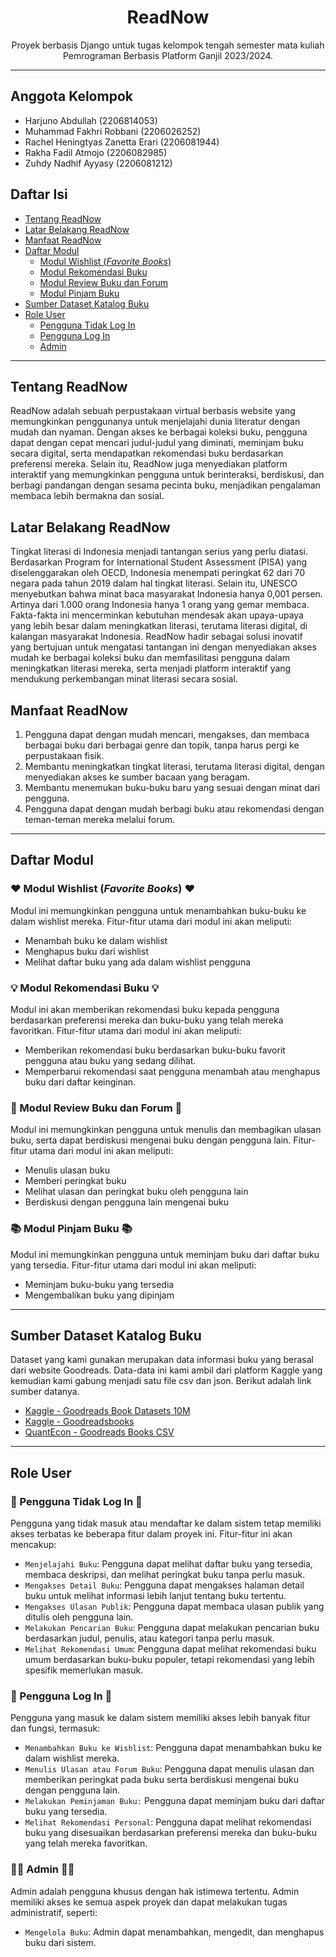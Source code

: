 <h1 align="center">ReadNow</h1>
<p align="center">Proyek berbasis Django untuk tugas kelompok tengah semester mata kuliah Pemrograman Berbasis Platform Ganjil 2023/2024.</p>

---

## Anggota Kelompok
- Harjuno Abdullah (2206814053)
- Muhammad Fakhri Robbani (2206026252)
- Rachel Heningtyas Zanetta Erari (2206081944)
- Rakha Fadil Atmojo (2206082985)
- Zuhdy Nadhif Ayyasy (2206081212)

## Daftar Isi
- [Tentang ReadNow](#tentang-readnow)
- [Latar Belakang ReadNow](#latar-belakang-readnow)
- [Manfaat ReadNow](#manfaat-readnow)
- [Daftar Modul](#daftar-modul)
  - [Modul Wishlist (_Favorite Books_)](#modul-wishlist-favorite-books)
  - [Modul Rekomendasi Buku](#modul-rekomendasi-buku)
  - [Modul Review Buku dan Forum](#modul-review-buku-dan-forum)
  - [Modul Pinjam Buku](#modul-pinjam-buku)
- [Sumber Dataset Katalog Buku](#sumber-dataset-katalog-buku)
- [Role User](#role-user)
  - [Pengguna Tidak Log In](#pengguna-tidak-log-in)
  - [Pengguna Log In](#pengguna-log-in)
  - [Admin](#admin)

---

## Tentang ReadNow
ReadNow adalah sebuah perpustakaan virtual berbasis website yang memungkinkan penggunanya untuk menjelajahi dunia literatur dengan mudah dan nyaman. Dengan akses ke berbagai koleksi buku, pengguna dapat dengan cepat mencari judul-judul yang diminati, meminjam buku secara digital, serta mendapatkan rekomendasi buku berdasarkan preferensi mereka. Selain itu, ReadNow juga menyediakan platform interaktif yang memungkinkan pengguna untuk berinteraksi, berdiskusi, dan berbagi pandangan dengan sesama pecinta buku, menjadikan pengalaman membaca lebih bermakna dan sosial. 

## Latar Belakang ReadNow
Tingkat literasi di Indonesia menjadi tantangan serius yang perlu diatasi. Berdasarkan Program for International Student Assessment (PISA) yang diselenggarakan oleh OECD, Indonesia menempati peringkat 62 dari 70 negara pada tahun 2019 dalam hal tingkat literasi. Selain itu, UNESCO menyebutkan bahwa minat baca masyarakat Indonesia hanya 0,001 persen. Artinya dari 1.000 orang Indonesia hanya 1 orang yang gemar membaca. Fakta-fakta ini mencerminkan kebutuhan mendesak akan upaya-upaya yang lebih besar dalam meningkatkan literasi, terutama literasi digital, di kalangan masyarakat Indonesia. ReadNow hadir sebagai solusi inovatif yang bertujuan untuk mengatasi tantangan ini dengan menyediakan akses mudah ke berbagai koleksi buku dan memfasilitasi pengguna dalam meningkatkan literasi mereka, serta menjadi platform interaktif yang mendukung perkembangan minat literasi secara sosial.

## Manfaat ReadNow
1. Pengguna dapat dengan mudah mencari, mengakses, dan membaca berbagai buku dari berbagai genre dan topik, tanpa harus pergi ke perpustakaan fisik.
2. Membantu meningkatkan tingkat literasi, terutama literasi digital, dengan menyediakan akses ke sumber bacaan yang beragam.
3. Membantu menemukan buku-buku baru yang sesuai dengan minat dari pengguna.
4. Pengguna dapat dengan mudah berbagi buku atau rekomendasi dengan teman-teman mereka melalui forum.

---

## Daftar Modul
### ❤️ Modul Wishlist (_Favorite Books_) ❤️
Modul ini memungkinkan pengguna untuk menambahkan buku-buku ke dalam wishlist mereka. Fitur-fitur utama dari modul ini akan meliputi:
- Menambah buku ke dalam wishlist
- Menghapus buku dari wishlist
- Melihat daftar buku yang ada dalam wishlist pengguna

### 💡 Modul Rekomendasi Buku 💡
Modul ini akan memberikan rekomendasi buku kepada pengguna berdasarkan preferensi mereka dan buku-buku yang telah mereka favoritkan. Fitur-fitur utama dari modul ini akan meliputi:
- Memberikan rekomendasi buku berdasarkan buku-buku favorit pengguna atau buku yang sedang dilihat.
- Memperbarui rekomendasi saat pengguna menambah atau menghapus buku dari daftar keinginan.

### 📝 Modul Review Buku dan Forum 📝
Modul ini memungkinkan pengguna untuk menulis dan membagikan ulasan buku, serta dapat berdiskusi mengenai buku dengan pengguna lain. Fitur-fitur utama dari modul ini akan meliputi:
- Menulis ulasan buku
- Memberi peringkat buku
- Melihat ulasan dan peringkat buku oleh pengguna lain
- Berdiskusi dengan pengguna lain mengenai buku

### 📚 Modul Pinjam Buku 📚
Modul ini memungkinkan pengguna untuk meminjam buku dari daftar buku yang tersedia. Fitur-fitur utama dari modul ini akan meliputi:
- Meminjam buku-buku yang tersedia
- Mengembalikan buku yang dipinjam

---

## Sumber Dataset Katalog Buku
Dataset yang kami gunakan merupakan data informasi buku yang berasal dari website Goodreads. Data-data ini kami ambil dari platform Kaggle yang kemudian kami gabung menjadi satu file csv dan json. Berikut adalah link sumber datanya.
- [Kaggle - Goodreads Book Datasets 10M](https://www.kaggle.com/datasets/bahramjannesarr/goodreads-book-datasets-10m)
- [Kaggle - Goodreadsbooks](https://www.kaggle.com/datasets/jealousleopard/goodreadsbooks)
- [QuantEcon - Goodreads Books CSV](https://datascience.quantecon.org/assets/data/goodreads_books.csv)

---

## Role User
### 👤 Pengguna Tidak Log In 👤
Pengguna yang tidak masuk atau mendaftar ke dalam sistem tetap memiliki akses terbatas ke beberapa fitur dalam proyek ini. Fitur-fitur ini akan mencakup:
- `Menjelajahi Buku`: Pengguna dapat melihat daftar buku yang tersedia, membaca deskripsi, dan melihat peringkat buku tanpa perlu masuk.
- `Mengakses Detail Buku`: Pengguna dapat mengakses halaman detail buku untuk melihat informasi lebih lanjut tentang buku tertentu.
- `Mengakses Ulasan Publik`: Pengguna dapat membaca ulasan publik yang ditulis oleh pengguna lain.
- `Melakukan Pencarian Buku`: Pengguna dapat melakukan pencarian buku berdasarkan judul, penulis, atau kategori tanpa perlu masuk.
- `Melihat Rekomendasi Umum`: Pengguna dapat melihat rekomendasi buku umum berdasarkan buku-buku populer, tetapi rekomendasi yang lebih spesifik memerlukan masuk.

### 👨 Pengguna Log In 👨
Pengguna yang masuk ke dalam sistem memiliki akses lebih banyak fitur dan fungsi, termasuk:
- `Menambahkan Buku ke Wishlist`: Pengguna dapat menambahkan buku ke dalam wishlist mereka.
- `Menulis Ulasan atau Forum Buku`: Pengguna dapat menulis ulasan dan memberikan peringkat pada buku serta berdiskusi mengenai buku dengan pengguna lain.
- `Melakukan Peminjaman Buku:` Pengguna dapat meminjam buku dari daftar buku yang tersedia.
- `Melihat Rekomendasi Personal`: Pengguna dapat melihat rekomendasi buku yang disesuaikan berdasarkan preferensi mereka dan buku-buku yang telah mereka favoritkan.

### 👮‍♂️ Admin 👮‍♂️
Admin adalah pengguna khusus dengan hak istimewa tertentu. Admin memiliki akses ke semua aspek proyek dan dapat melakukan tugas administratif, seperti:
- `Mengelola Buku`: Admin dapat menambahkan, mengedit, dan menghapus buku dari sistem.
